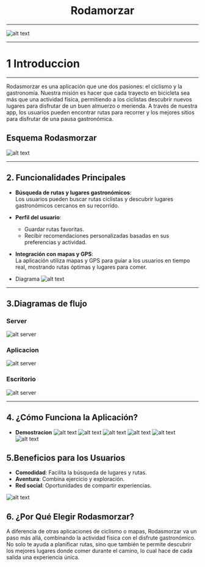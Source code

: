 <h1 style="text-align: center;">Rodamorzar</h1>
<hr>

![alt text](./Documentacion/image.png)
<hr>

# 1 Introduccion 
<hr>
Rodasmorzar es una aplicación que une dos pasiones: el ciclismo y la gastronomía. Nuestra misión es hacer que cada trayecto en bicicleta sea más que una actividad física, permitiendo a los ciclistas descubrir nuevos lugares para disfrutar de un buen almuerzo o merienda. A través de nuestra app, los usuarios pueden encontrar rutas para recorrer y los mejores sitios para disfrutar de una pausa gastronómica.


## Esquema Rodasmorzar

![alt text](./Documentacion/Esquemaroda.png)
<hr>

## 2. Funcionalidades Principales

- **Búsqueda de rutas y lugares gastronómicos**:  
  Los usuarios pueden buscar rutas ciclistas y descubrir lugares gastronómicos cercanos en su recorrido.

- **Perfil del usuario**:  
  - Guardar rutas favoritas.  
  - Recibir recomendaciones personalizadas basadas en sus preferencias y actividad.  

- **Integración con mapas y GPS**:  
  La aplicación utiliza mapas y GPS para guiar a los usuarios en tiempo real, mostrando rutas óptimas y lugares para comer.
- Diagrama
![alt text](./Documentacion/DiagramaMvl.png)
<hr>

## 3.Diagramas de flujo
### Server
![alt server](./Documentacion/server.drawio.png)
### Aplicacion
![alt server](./Documentacion/appMvl.png)
### Escritorio
![alt server](./Documentacion/EscriQT.png)
<hr>

## 4. ¿Cómo Funciona la Aplicación? 
- **Demostracion**
![alt text](./Documentacion/inici.png)
![alt text](./Documentacion/rutasinsession.png)
![alt text](./Documentacion/registre.png)
![alt text](./Documentacion/usuari.png)
![alt text](./Documentacion/usu.png)
![alt text](./Documentacion/usu3.png)


## 5.Beneficios para los Usuarios

- **Comodidad**:
    Facilita la búsqueda de lugares y rutas.
- **Aventura**: 
Combina ejercicio y exploración.
- **Red social**:
 Oportunidades de compartir experiencias.

![alt text](./Documentacion/puntuacion.png)

## 6. ¿Por Qué Elegir Rodasmorzar?
A diferencia de otras aplicaciones de ciclismo o mapas, Rodasmorzar va un paso más allá, combinando la actividad física con el disfrute gastronómico. No solo te ayuda a planificar rutas, sino que también te permite descubrir los mejores lugares donde comer durante el camino, lo cual hace de cada salida una experiencia única.
